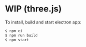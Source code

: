 # WIP (three.js)

To install, build and start electron app:
```bash
$ npm ci
$ npm run build
$ npm start
```
